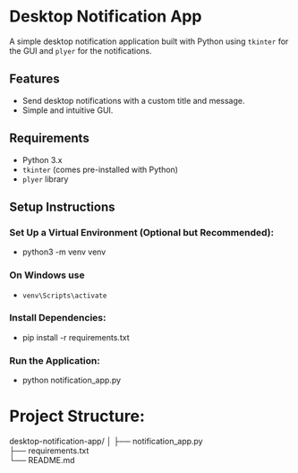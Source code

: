 # Desktop Notification App

A simple desktop notification application built with Python using `tkinter` for the GUI and `plyer` for the notifications.

## Features

- Send desktop notifications with a custom title and message.
- Simple and intuitive GUI.

## Requirements

- Python 3.x
- `tkinter` (comes pre-installed with Python)
- `plyer` library

## Setup Instructions

###  Set Up a Virtual Environment (Optional but Recommended):
- python3 -m venv venv
### On Windows use 
- `venv\Scripts\activate`

### Install Dependencies:
- pip install -r requirements.txt

### Run the Application:
- python notification_app.py

# Project Structure:

desktop-notification-app/
│
├── notification_app.py     
├── requirements.txt        
└── README.md               

